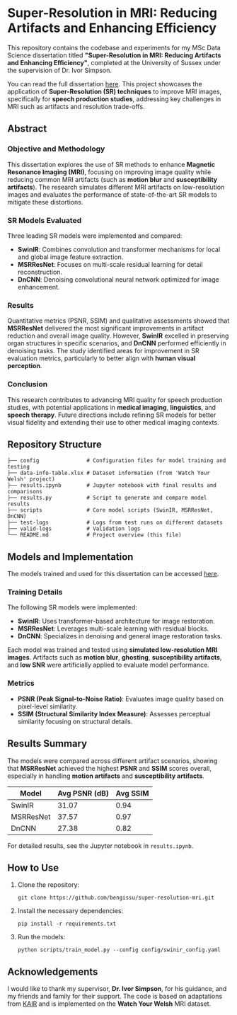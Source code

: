 # Super-Resolution in MRI: Reducing Artifacts and Enhancing Efficiency

This repository contains the codebase and experiments for my MSc Data Science dissertation titled **"Super-Resolution in MRI: Reducing Artifacts and Enhancing Efficiency"**, completed at the University of Sussex under the supervision of Dr. Ivor Simpson.

You can read the full dissertation [here](https://drive.google.com/drive/folders/1XCWqYjvUyAiDpuXU-2NXA10gUmGJfiwh?usp=sharing). This project showcases the application of **Super-Resolution (SR) techniques** to improve MRI images, specifically for **speech production studies**, addressing key challenges in MRI such as artifacts and resolution trade-offs.

## Abstract

### Objective and Methodology
This dissertation explores the use of SR methods to enhance **Magnetic Resonance Imaging (MRI)**, focusing on improving image quality while reducing common MRI artifacts (such as **motion blur** and **susceptibility artifacts**). The research simulates different MRI artifacts on low-resolution images and evaluates the performance of state-of-the-art SR models to mitigate these distortions.

### SR Models Evaluated
Three leading SR models were implemented and compared:
- **SwinIR**: Combines convolution and transformer mechanisms for local and global image feature extraction.
- **MSRResNet**: Focuses on multi-scale residual learning for detail reconstruction.
- **DnCNN**: Denoising convolutional neural network optimized for image enhancement.

### Results
Quantitative metrics (PSNR, SSIM) and qualitative assessments showed that **MSRResNet** delivered the most significant improvements in artifact reduction and overall image quality. However, **SwinIR** excelled in preserving organ structures in specific scenarios, and **DnCNN** performed efficiently in denoising tasks. The study identified areas for improvement in SR evaluation metrics, particularly to better align with **human visual perception**.

### Conclusion
This research contributes to advancing MRI quality for speech production studies, with potential applications in **medical imaging**, **linguistics**, and **speech therapy**. Future directions include refining SR models for better visual fidelity and extending their use to other medical imaging contexts.

## Repository Structure

```
├── config               # Configuration files for model training and testing
├── data-info-table.xlsx # Dataset information (from 'Watch Your Welsh' project)
├── results.ipynb        # Jupyter notebook with final results and comparisons
├── results.py           # Script to generate and compare model results
├── scripts              # Core model scripts (SwinIR, MSRResNet, DnCNN)
├── test-logs            # Logs from test runs on different datasets
├── valid-logs           # Validation logs
└── README.md            # Project overview (this file)
```

## Models and Implementation

The models trained and used for this dissertation can be accessed [here](https://drive.google.com/drive/folders/1gUBpM_3DDjS40OvAz-nl4hW0MTwU-JtT?usp=drive_link).

### Training Details
The following SR models were implemented:
- **SwinIR**: Uses transformer-based architecture for image restoration.
- **MSRResNet**: Leverages multi-scale learning with residual blocks.
- **DnCNN**: Specializes in denoising and general image restoration tasks.

Each model was trained and tested using **simulated low-resolution MRI images**. Artifacts such as **motion blur**, **ghosting**, **susceptibility artifacts**, and **low SNR** were artificially applied to evaluate model performance.

### Metrics
- **PSNR (Peak Signal-to-Noise Ratio)**: Evaluates image quality based on pixel-level similarity.
- **SSIM (Structural Similarity Index Measure)**: Assesses perceptual similarity focusing on structural details.

## Results Summary
The models were compared across different artifact scenarios, showing that **MSRResNet** achieved the highest **PSNR** and **SSIM** scores overall, especially in handling **motion artifacts** and **susceptibility artifacts**.

| Model     | Avg PSNR (dB) | Avg SSIM |
|-----------|---------------|----------|
| SwinIR    | 31.07         | 0.94     |
| MSRResNet | 37.57         | 0.97     |
| DnCNN     | 27.38         | 0.82     |

For detailed results, see the Jupyter notebook in `results.ipynb`.

## How to Use
1. Clone the repository:  
   ```
   git clone https://github.com/bengissu/super-resolution-mri.git
   ```
2. Install the necessary dependencies:
   ```
   pip install -r requirements.txt
   ```
3. Run the models:
   ```
   python scripts/train_model.py --config config/swinir_config.yaml
   ```

## Acknowledgements
I would like to thank my supervisor, **Dr. Ivor Simpson**, for his guidance, and my friends and family for their support. The code is based on adaptations from [KAIR](https://github.com/cszn/KAIR) and is implemented on the **Watch Your Welsh** MRI dataset.
